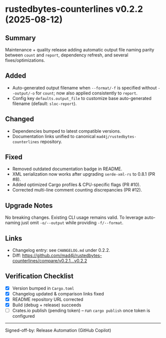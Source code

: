 # rustedbytes-counterlines v0.2.2 (2025-08-12)

## Summary

Maintenance + quality release adding automatic output file naming parity between `count` and `report`, dependency refresh, and several fixes/optimizations.

## Added

- Auto-generated output filename when `--format/-f` is specified without `--output/-o` for `count`; now also applied consistently to `report`.
- Config key `defaults.output_file` to customize base auto-generated filename (default: `sloc-report`).

## Changed

- Dependencies bumped to latest compatible versions.
- Documentation links unified to canonical `mad4j/rustedbytes-counterlines` repository.

## Fixed

- Removed outdated documentation badge in README.
- XML serialization now works after upgrading `serde-xml-rs` to 0.8.1 (PR #8).
- Added optimized Cargo profiles & CPU-specific flags (PR #10).
- Corrected multi-line comment counting discrepancies (PR #12).

## Upgrade Notes

No breaking changes. Existing CLI usage remains valid. To leverage auto-naming just omit `-o/--output` while providing `-f/--format`.

## Links

- Changelog entry: see `CHANGELOG.md` under 0.2.2.
- Diff: <https://github.com/mad4j/rustedbytes-counterlines/compare/v0.2.1...v0.2.2>

## Verification Checklist

- [x] Version bumped in `Cargo.toml`
- [x] Changelog updated & comparison links fixed
- [x] README repository URL corrected
- [x] Build (debug + release) succeeds
- [ ] Crates.io publish (pending token) – run `cargo publish` once token is configured

---
Signed-off-by: Release Automation (GitHub Copilot)
